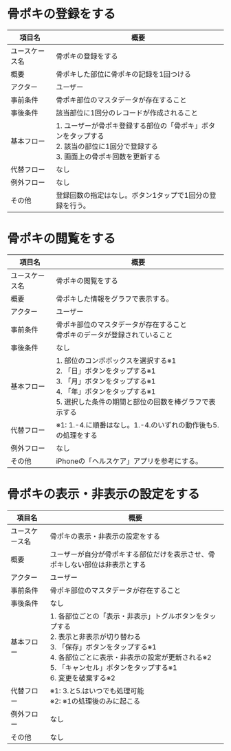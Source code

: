 # 骨ポキの登録をする

| 項目名         | 概要                                                         |
| -------------- | ------------------------------------------------------------ |
| ユースケース名 | 骨ポキの登録をする                                           |
| 概要           | 骨ポキした部位に骨ポキの記録を1回つける                      |
| アクター       | ユーザー                                                     |
| 事前条件       | 骨ポキ部位のマスタデータが存在すること                       |
| 事後条件       | 該当部位に1回分のレコードが作成されること                    |
| 基本フロー     | 1. ユーザーが骨ポキ登録する部位の「骨ポキ」ボタンをタップする<br />2. 該当の部位に1回分で登録する<br />3. 画面上の骨ポキ回数を更新する |
| 代替フロー     | なし                                                         |
| 例外フロー     | なし                                                         |
| その他         | 登録回数の指定はなし。ボタン1タップで1回分の登録を行う。     |

# 骨ポキの閲覧をする

| 項目名         | 概要                                                         |
| -------------- | ------------------------------------------------------------ |
| ユースケース名 | 骨ポキの閲覧をする                                           |
| 概要           | 骨ポキした情報をグラフで表示する。                           |
| アクター       | ユーザー                                                     |
| 事前条件       | 骨ポキ部位のマスタデータが存在すること<br />骨ポキのデータが登録されていること |
| 事後条件       | なし                                                         |
| 基本フロー     | 1. 部位のコンボボックスを選択する※1<br />2. 「日」ボタンをタップする※1<br />3. 「月」ボタンをタップする※1<br />4. 「年」ボタンをタップする※1<br />5. 選択した条件の期間と部位の回数を棒グラフで表示する |
| 代替フロー     | ※1: 1.-4.に順番はなし。1.-4.のいずれの動作後も5.の処理をする |
| 例外フロー     | なし                                                         |
| その他         | iPhoneの「ヘルスケア」アプリを参考にする。                   |

# 骨ポキの表示・非表示の設定をする

| 項目名         | 概要                                                         |
| -------------- | ------------------------------------------------------------ |
| ユースケース名 | 骨ポキの表示・非表示の設定をする                             |
| 概要           | ユーザーが自分が骨ポキする部位だけを表示させ、骨ポキしない部位は非表示とする |
| アクター       | ユーザー                                                     |
| 事前条件       | 骨ポキ部位のマスタデータが存在すること                       |
| 事後条件       | なし                                                         |
| 基本フロー     | 1. 各部位ごとの「表示・非表示」トグルボタンをタップする<br />2. 表示と非表示が切り替わる<br />3. 「保存」ボタンをタップする※1<br />4.  各部位ごとに表示・非表示の設定が更新される※2<br />5. 「キャンセル」ボタンをタップする※1<br />6. 変更を破棄する※2 |
| 代替フロー     | ※1: 3.と5.はいつでも処理可能<br />※2: ※1の処理後のみに起こる |
| 例外フロー     | なし                                                         |
| その他         | なし                                                         |

